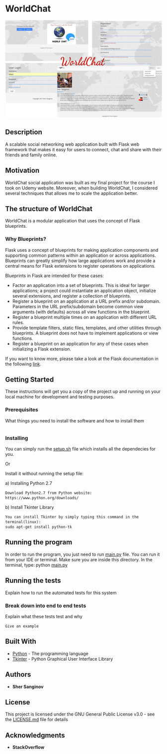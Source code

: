 # WorldChat

![alt text](/static/img/final.jpg)

## Description

A scalable social networking web application built with Flask web framework that
makes it easy for users to connect, chat and share with their friends and family online. 

## Motivation

WorldChat social application was built as my final project for the course I took on Udemy website.
Moreover, when building WorldChat, I considered several techniques that allows me to scale the application better.

## The structure of WorldChat

WorldChat is a modular application that uses the concept of Flask blueprints. 

### Why Blueprints?

Flask uses a concept of blueprints for making application components and supporting common patterns within an application or across applications. Blueprints can greatly simplify how large applications work and provide a central means for Flask extensions to register operations on applications.

Blueprints in Flask are intended for these cases:

* Factor an application into a set of blueprints. This is ideal for larger applications; a project could instantiate an application object, initialize several extensions, and register a collection of blueprints.
* Register a blueprint on an application at a URL prefix and/or subdomain. Parameters in the URL prefix/subdomain become common view arguments (with defaults) across all view functions in the blueprint.
* Register a blueprint multiple times on an application with different URL rules.
* Provide template filters, static files, templates, and other utilities through blueprints. A blueprint does not have to implement applications or view functions.
* Register a blueprint on an application for any of these cases when initializing a Flask extension.

If you want to know more, please take a look at the Flask documentation in the following [link](http://flask.pocoo.org/docs/0.12/blueprints/).

## Getting Started

These instructions will get you a copy of the project up and running on your local machine for development and testing purposes.


### Prerequisites

What things you need to install the software and how to install them

```

```

### Installing

You can simply run the [setup.sh](setup.sh) file which installs all the dependecies for you.

Or

Install it without running the setup file:

a) Installing Python 2.7
```
Download Python2.7 from Python website: https://www.python.org/downloads/
```

b) Install Tkinter Library

```
You can install Tkinter by simply typing this command in the terminal(linux):
sudo apt-get install python-tk
```


## Running the program

In order to run the program, you just need to run [main.py](main.py) file. You can run it from your IDE or terminal.
Make sure you are inside this directory. In the terminal, type:
python [main.py](main.py)

## Running the tests

Explain how to run the automated tests for this system

### Break down into end to end tests

Explain what these tests test and why

```
Give an example
```


## Built With

* [Python](https://www.python.org/) - The programming language
* [Tkinter](https://docs.python.org/2/library/tkinter.html) - Python Graphical User Interface Library


## Authors

* **Sher Sanginov**



## License

This project is licensed under the GNU General Public License v3.0 - see the [LICENSE.md](LICENSE.md) file for details

## Acknowledgments

* **StackOverflow**